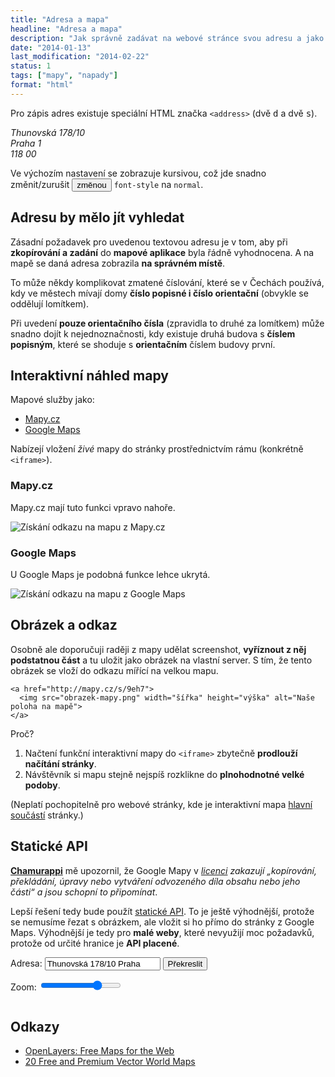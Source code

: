 ```yaml
---
title: "Adresa a mapa"
headline: "Adresa a mapa"
description: "Jak správně zadávat na webové stránce svou adresu a jako zajistit její zobrazení na mapě."
date: "2014-01-13"
last_modification: "2014-02-22"
status: 1
tags: ["mapy", "napady"]
format: "html"
---
```


<p>Pro zápis adres existuje speciální HTML značka <code>&lt;address></code> (dvě <kbd>d</kbd> a dvě <kbd>s</kbd>).</p>

<div class="live">
  <style>
    address.bez {font-style: normal}
  </style>
  <address id="priklad-adresy">
    Thunovská 178/10<br>
    Praha 1<br> 
    118 00
  </address>
</div>

<p>Ve výchozím nastavení se zobrazuje kursivou, což jde snadno změnit/zurušit <button onclick="toggle(document.getElementById('priklad-adresy'), 'bez')">změnou</button> <code>font-style</code> na <code>normal</code>.</p>

<h2 id="vyhledatelnost">Adresu by mělo jít vyhledat</h2>

<p>Zásadní požadavek pro uvedenou textovou adresu je v tom, aby při <b>zkopírování a zadání</b> do <b>mapové aplikace</b> byla řádně vyhodnocena. A na mapě se daná adresa zobrazila <b>na správném místě</b>.</p>

<p>To může někdy komplikovat zmatené číslování, které se v Čechách používá, kdy ve městech mívají domy <b>číslo popisné i  číslo orientační</b> (obvykle se oddělují lomítkem).</p>

<p>Při uvedení <b>pouze orientačního čísla</b> (zpravidla to druhé za lomítkem) může snadno dojít k nejednoznačnosti, kdy existuje druhá budova s <b>číslem popisným</b>, které se shoduje s <b>orientačním</b> číslem budovy první.</p>

<h2 id="nahled">Interaktivní náhled mapy</h2>

<p>Mapové služby jako:</p>

<ul>
  <li><a href="http://mapy.cz">Mapy.cz</a></li>
  <li><a href="http://maps.google.cz">Google Maps</a></li>
</ul>

<p>Nabízejí vložení <i>živé</i> mapy do stránky prostřednictvím rámu (konkrétně <code>&lt;iframe></code>).</p>

<h3 id="mapy-cz">Mapy.cz</h3>
<p>Mapy.cz mají tuto funkci vpravo nahoře.</p>

<p><img src="/files/adresa-mapa/mapy-cz.png" alt="Získání odkazu na mapu z Mapy.cz" class="border"></p>

<h3 id="google-maps">Google Maps</h3>
<p>U Google Maps je podobná funkce lehce ukrytá.</p>

<p><img src="/files/adresa-mapa/google-maps.png" alt="Získání odkazu na mapu z Google Maps" class="border"></p>

<h2 id="obrazek">Obrázek a odkaz</h2>

<p>Osobně ale doporučuji raději z mapy udělat screenshot, <b>vyříznout z něj podstatnou část</b> a tu uložit jako obrázek na vlastní server. S tím, že tento obrázek se vloží do odkazu mířící na velkou mapu.</p>


<pre><code>&lt;a href="http://mapy.cz/s/9eh7">
  &lt;img src="obrazek-mapy.png" width="šířka" height="výška" alt="Naše poloha na mapě">
&lt;/a></code></pre>

<p>Proč?</p>

<ol>
  <li>Načtení funkční interaktivní mapy do <code>&lt;iframe></code> zbytečně <b>prodlouží načítání stránky</b>.</li>
  <li>Návštěvník si mapu stejně nejspíš rozklikne do <b>plnohodnotné velké podoby</b>.</li>
</ol>

<p>(Neplatí pochopitelně pro webové stránky, kde je interaktivní mapa <a href="http://www.mechaniky.cz/">hlavní součástí</a> stránky.)</p>

<h2 id="staticke-api">Statické API</h2>

<p><a href="http://webylon.info"><b>Chamurappi</b></a> mě upozornil, že Google Mapy v <i><a href="http://maps.google.com/help/terms_maps.html">licenci</a> zakazují „kopírování, překládání, úpravy nebo vytváření odvozeného díla obsahu nebo jeho části“ a jsou schopní to připomínat</i>.</p>

<p>Lepší řešení tedy bude použít <a href="https://developers.google.com/maps/documentation/staticmaps/?hl=cs">statické API</a>. To je ještě výhodnější, protože se nemusíme řezat s obrázkem, ale vložit si ho přímo do stránky z Google Maps. Výhodnější je tedy pro <b>malé weby</b>, které nevyužijí moc požadavků, protože od určité hranice je <b>API placené</b>.</p>

<div class="live">
<form action=".?" onsubmit="prekreslit(this.adresa.value, this.zoom.value); return false">
  <p><label>Adresa: <input type="text" name="adresa" value="Thunovská 178/10
 Praha"></label> <button>Překreslit</button></p>
  <p><label>Zoom: <input type="range" min=1 value=15 max=20 name="zoom"></label></p>
</form>
<img id="mapa" src="http://maps.googleapis.com/maps/api/staticmap?center=Praha&size=400x200&sensor=false&zoom=15" alt="">
<p><code id="url-mapy"></code></p>
<script>
function prekreslit(adresa, zoom) {
    var url = "http://maps.googleapis.com/maps/api/staticmap?center=" + encodeURIComponent(adresa) + "&size=400x200&sensor=false&zoom=" + encodeURIComponent(zoom);
    document.getElementById("mapa").src = url;
    document.getElementById("url-mapy").innerHTML = url;
}
</script>
</div>

<h2 id="odkazy">Odkazy</h2>
<ul>
  <li><a href="http://openlayers.org/">OpenLayers: Free Maps for the Web</a></li>
  
  <li><a href="http://designmodo.com/vector-world-maps/">20 Free and Premium Vector World Maps</a></li>
</ul>